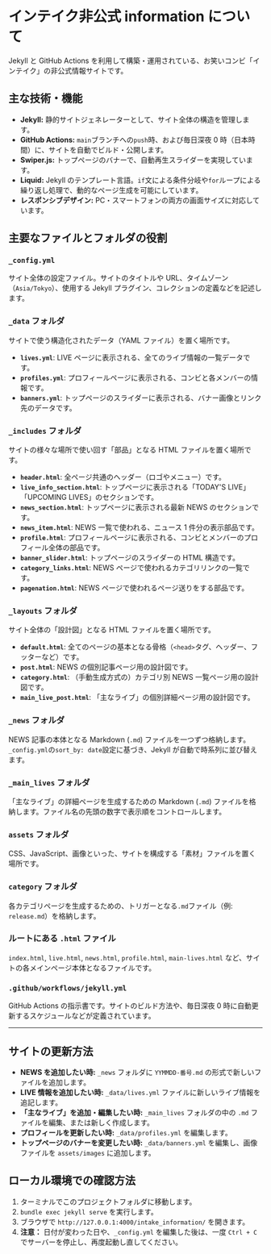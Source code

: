 # インテイク非公式 information について

Jekyll と GitHub Actions を利用して構築・運用されている、お笑いコンビ「インテイク」の非公式情報サイトです。

## 主な技術・機能

- **Jekyll:** 静的サイトジェネレーターとして、サイト全体の構造を管理します。
- **GitHub Actions:** `main`ブランチへの`push`時、および毎日深夜 0 時（日本時間）に、サイトを自動でビルド・公開します。
- **Swiper.js:** トップページのバナーで、自動再生スライダーを実現しています。
- **Liquid:** Jekyll のテンプレート言語。`if`文による条件分岐や`for`ループによる繰り返し処理で、動的なページ生成を可能にしています。
- **レスポンシブデザイン:** PC・スマートフォンの両方の画面サイズに対応しています。

## 主要なファイルとフォルダの役割

### `_config.yml`

サイト全体の設定ファイル。サイトのタイトルや URL、タイムゾーン（`Asia/Tokyo`）、使用する Jekyll プラグイン、コレクションの定義などを記述します。

### `_data` フォルダ

サイトで使う構造化されたデータ（YAML ファイル）を置く場所です。

- **`lives.yml`**: LIVE ページに表示される、全てのライブ情報の一覧データです。
- **`profiles.yml`**: プロフィールページに表示される、コンビと各メンバーの情報です。
- **`banners.yml`**: トップページのスライダーに表示される、バナー画像とリンク先のデータです。

### `_includes` フォルダ

サイトの様々な場所で使い回す「部品」となる HTML ファイルを置く場所です。

- **`header.html`**: 全ページ共通のヘッダー（ロゴやメニュー）です。
- **`live_info_section.html`**: トップページに表示される「TODAY'S LIVE」「UPCOMING LIVES」のセクションです。
- **`news_section.html`**: トップページに表示される最新 NEWS のセクションです。
- **`news_item.html`**: NEWS 一覧で使われる、ニュース 1 件分の表示部品です。
- **`profile.html`**: プロフィールページに表示される、コンビとメンバーのプロフィール全体の部品です。
- **`banner_slider.html`**: トップページのスライダーの HTML 構造です。
- **`category_links.html`**: NEWS ページで使われるカテゴリリンクの一覧です。
- **`pagenation.html`**: NEWS ページで使われるページ送りをする部品です。

### `_layouts` フォルダ

サイト全体の「設計図」となる HTML ファイルを置く場所です。

- **`default.html`**: 全てのページの基本となる骨格（`<head>`タグ、ヘッダー、フッターなど）です。
- **`post.html`**: NEWS の個別記事ページ用の設計図です。
- **`category.html`**: （手動生成方式の）カテゴリ別 NEWS 一覧ページ用の設計図です。
- **`main_live_post.html`**: 「主なライブ」の個別詳細ページ用の設計図です。

### `_news` フォルダ

NEWS 記事の本体となる Markdown (`.md`) ファイルを一つずつ格納します。`_config.yml`の`sort_by: date`設定に基づき、Jekyll が自動で時系列に並び替えます。

### `_main_lives` フォルダ

「主なライブ」の詳細ページを生成するための Markdown (`.md`) ファイルを格納します。ファイル名の先頭の数字で表示順をコントロールします。

### `assets` フォルダ

CSS、JavaScript、画像といった、サイトを構成する「素材」ファイルを置く場所です。

### `category` フォルダ

各カテゴリページを生成するための、トリガーとなる`.md`ファイル（例: `release.md`）を格納します。

### ルートにある `.html` ファイル

`index.html`, `live.html`, `news.html`, `profile.html`, `main-lives.html` など、サイトの各メインページ本体となるファイルです。

### `.github/workflows/jekyll.yml`

GitHub Actions の指示書です。サイトのビルド方法や、毎日深夜 0 時に自動更新するスケジュールなどが定義されています。

---

## サイトの更新方法

- **NEWS を追加したい時:** `_news` フォルダに `YYMMDD-番号.md` の形式で新しいファイルを追加します。
- **LIVE 情報を追加したい時:** `_data/lives.yml` ファイルに新しいライブ情報を追記します。
- **「主なライブ」を追加・編集したい時:** `_main_lives` フォルダの中の `.md` ファイルを編集、または新しく作成します。
- **プロフィールを更新したい時:** `_data/profiles.yml` を編集します。
- **トップページのバナーを変更したい時:** `_data/banners.yml` を編集し、画像ファイルを `assets/images` に追加します。

## ローカル環境での確認方法

1.  ターミナルでこのプロジェクトフォルダに移動します。
2.  `bundle exec jekyll serve` を実行します。
3.  ブラウザで `http://127.0.0.1:4000/intake_information/` を開きます。
4.  **注意：** 日付が変わった日や、`_config.yml` を編集した後は、一度 `Ctrl + C` でサーバーを停止し、再度起動し直してください。
